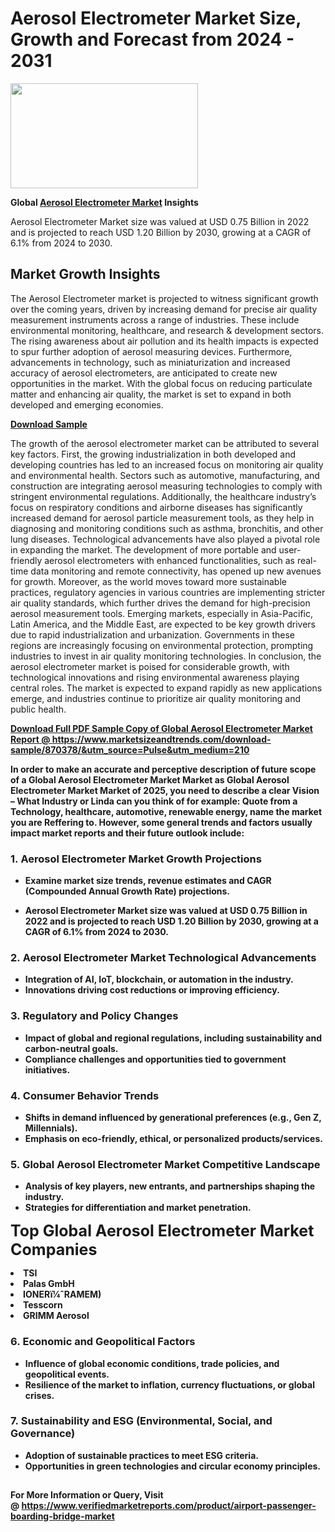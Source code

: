 <H1>Aerosol Electrometer Market Size, Growth and Forecast from 2024 - 2031</H1><img class="aligncenter size-medium wp-image-584254" src="https://thirdeyenews.in/wp-content/uploads/2024/09/Global-Market-Research-300x168.jpeg" alt="" width="300" height="168" /><p><strong>Global&nbsp;<a href="https://www.marketsizeandtrends.com/download-sample/870378/&amp;utm_source=Pulse&amp;utm_medium=210">Aerosol Electrometer Market</a> Insights</strong></p><p>Aerosol Electrometer Market size was valued at USD 0.75 Billion in 2022 and is projected to reach USD 1.20 Billion by 2030, growing at a CAGR of 6.1% from 2024 to 2030.</p><p><h2>Market Growth Insights</h2> <p>The Aerosol Electrometer market is projected to witness significant growth over the coming years, driven by increasing demand for precise air quality measurement instruments across a range of industries. These include environmental monitoring, healthcare, and research & development sectors. The rising awareness about air pollution and its health impacts is expected to spur further adoption of aerosol measuring devices. Furthermore, advancements in technology, such as miniaturization and increased accuracy of aerosol electrometers, are anticipated to create new opportunities in the market. With the global focus on reducing particulate matter and enhancing air quality, the market is set to expand in both developed and emerging economies.</p> <p><strong><a href="#">Download Sample</a></strong></p> <p>The growth of the aerosol electrometer market can be attributed to several key factors. First, the growing industrialization in both developed and developing countries has led to an increased focus on monitoring air quality and environmental health. Sectors such as automotive, manufacturing, and construction are integrating aerosol measuring technologies to comply with stringent environmental regulations. Additionally, the healthcare industry’s focus on respiratory conditions and airborne diseases has significantly increased demand for aerosol particle measurement tools, as they help in diagnosing and monitoring conditions such as asthma, bronchitis, and other lung diseases. Technological advancements have also played a pivotal role in expanding the market. The development of more portable and user-friendly aerosol electrometers with enhanced functionalities, such as real-time data monitoring and remote connectivity, has opened up new avenues for growth. Moreover, as the world moves toward more sustainable practices, regulatory agencies in various countries are implementing stricter air quality standards, which further drives the demand for high-precision aerosol measurement tools. Emerging markets, especially in Asia-Pacific, Latin America, and the Middle East, are expected to be key growth drivers due to rapid industrialization and urbanization. Governments in these regions are increasingly focusing on environmental protection, prompting industries to invest in air quality monitoring technologies. In conclusion, the aerosol electrometer market is poised for considerable growth, with technological innovations and rising environmental awareness playing central roles. The market is expected to expand rapidly as new applications emerge, and industries continue to prioritize air quality monitoring and public health.</p> <p><strong><a href="#"></p><p><span class=""><strong>Download Full PDF Sample Copy of Global Aerosol Electrometer Market Report</strong> @ <a href="https://www.marketsizeandtrends.com/download-sample/870378/&amp;utm_source=Pulse&amp;utm_medium=210" target="_blank">https://www.marketsizeandtrends.com/download-sample/870378/&amp;utm_source=Pulse&amp;utm_medium=210</a></span></p><p>In order to make an accurate and perceptive description of future scope of a Global&nbsp;Aerosol Electrometer Market Market as Global&nbsp;Aerosol Electrometer Market Market of 2025, you need to describe a clear Vision &ndash; What Industry or Linda can you think of for example: Quote from a Technology, healthcare, automotive, renewable energy, name the market you are Reffering to. However, some general trends and factors usually impact market reports and their future outlook include:</p><h3>1.&nbsp;<strong>Aerosol Electrometer Market Growth Projections</strong></h3><ul><li>Examine market size trends, revenue estimates and CAGR (Compounded Annual Growth Rate) projections.</li><li><p>Aerosol Electrometer Market size was valued at USD 0.75 Billion in 2022 and is projected to reach USD 1.20 Billion by 2030, growing at a CAGR of 6.1% from 2024 to 2030.</p></li></ul><h3>2.&nbsp;<strong>Aerosol Electrometer Market Technological Advancements</strong></h3><ul><li>Integration of AI, IoT, blockchain, or automation in the industry.</li><li>Innovations driving cost reductions or improving efficiency.</li></ul><h3>3.&nbsp;<strong>Regulatory and Policy Changes</strong></h3><ul><li>Impact of global and regional regulations, including sustainability and carbon-neutral goals.</li><li>Compliance challenges and opportunities tied to government initiatives.</li></ul><h3>4.&nbsp;<strong>Consumer Behavior Trends</strong></h3><ul><li>Shifts in demand influenced by generational preferences (e.g., Gen Z, Millennials).</li><li>Emphasis on eco-friendly, ethical, or personalized products/services.</li></ul><h3>5.&nbsp;<strong>Global Aerosol Electrometer Market Competitive Landscape</strong></h3><ul><li>Analysis of key players, new entrants, and partnerships shaping the industry.</li><li>Strategies for differentiation and market penetration.</li></ul><p data-pm-slice="1 1 []"><span style="color: inherit; font-family: inherit; font-size: 25px;">Top Global Aerosol Electrometer Market Companies</span></p><div class="" data-test-id=""><p><li>TSI</li><li> Palas GmbH</li><li> IONERï¼ˆRAMEM)</li><li> Tesscorn</li><li> GRIMM Aerosol</li></p></div><h3>6.&nbsp;<strong>Economic and Geopolitical Factors</strong></h3><ul><li>Influence of global economic conditions, trade policies, and geopolitical events.</li><li>Resilience of the market to inflation, currency fluctuations, or global crises.</li></ul><h3>7.&nbsp;<strong>Sustainability and ESG (Environmental, Social, and Governance)</strong></h3><ul><li>Adoption of sustainable practices to meet ESG criteria.</li><li>Opportunities in green technologies and circular economy principles.</li></ul><h2><strong style="font-size: 14px;">For More Information or Query, Visit @&nbsp;</strong><a style="background-color: #ffffff; font-size: 14px;" href="https://www.marketsizeandtrends.com/report/aerosol-electrometer-market/" target="_blank">https://www.verifiedmarketreports.com/product/airport-passenger-boarding-bridge-market</a></h2>
